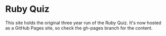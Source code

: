 # Ruby Quiz

This site holds the original three year run of the Ruby Quiz.  It's now hosted as a GitHub Pages site, so check the gh-pages branch for the content.

